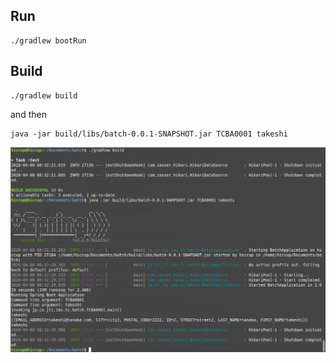 ## Run
```
./gradlew bootRun
```

## Build
```
./gradlew build
```
and then
```
java -jar build/libs/batch-0.0.1-SNAPSHOT.jar TCBA0001 takeshi
```


![Screenshot](https://github.com/hiccup1991/batch/blob/master/Screenshot.png)